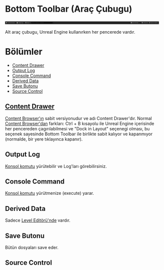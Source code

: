 # Bottom Toolbar (Araç Çubugu)
<img src="../../Dosyalar/Bottom_Toolbar.jpg">

Alt araç çubugu, Unreal Engine kullanırken her pencerede vardır.




# Bölümler

* [Content Drawer](#content-drawer)
* [Output Log](#output-log)
* [Console Command](#console-command)
* [Derived Data](#derived-data)
* [Save Butonu](#save-butonu)
* [Source Control](#source-control)


## [Content Drawer](../Content%20Browser)
[Content Browser'ın](../../Sayfalar/Content%20Browser) sabit versiyonudur ve adı Content Drawer'dır. Normal [Content Browser'dan](../../Sayfalar/Content%20Browser) farkları: Ctrl + B kısayolu ile Unreal Engine içerisinde her pencereden çagırılabilmesi ve "Dock in Layout" seçenegi olması, bu seçenek sayesinde Bottom Toolbar ile birlikte sabit kalıyor ve kapanmıyor (normalde, bir yere tıklayınca kapanır).

## Output Log
[Konsol komutu](Komutlar) yürütebilir ve Log'ları görebilirsiniz.

## Console Command
[Konsol komutu](Komutlar) yürütmenize (execute) yarar.

## Derived Data
Sadece [Level Editörü'nde](../../Editörler/Level%20Editörü) vardır.

## Save Butonu
Bütün dosyaları save eder.

## Source Control
